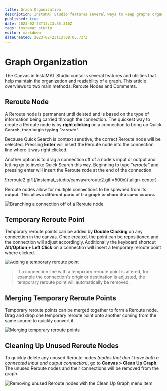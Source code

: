 ```yaml
---
title: Graph Organization
description: InstaMAT Studio features several ways to keep graphs organized and readable.
published: true
date: 2023-02-23T13:13:55.316Z
tags: instamat studio
editor: markdown
dateCreated: 2023-02-23T13:08:05.737Z
---
```


# Graph Organization

The Canvas in InstaMAT Studio contains several features and utilities that help maintain the organization and readability of a graph. This article overviews to two main methods: Reroute Nodes and Comments.


## Reroute Node
A Reroute node is permanent until deleted and is based on the type of information being carried through the connection. The quickest way to create a Reroute node is by **right clicking** on a connection to bring up Quick Search, then begin typing *"reroute"*.

Because Quick Search is context sensitive, the correct Reroute node will be selected. Pressing **Enter** will insert the Reroute node into the connection line where it was right clicked.

Another option is to drag a connection off of a node's input or output and letting go to invoke Quick Search this way. Beginning to type *"reroute"* and pressing enter will insert the Reroute node at the end of the connection.

![reroute2.gif](/instamat_studio/canvas/reroute2.gif =500x){.align-center}

Reroute nodes allow for multiple connections to be spawned from its output. This allows different parts of the graph to share the same source.

![Branching a connection off of a Reroute node](/Images/Reroute3.gif)

## Temporary Reroute Point
Temporary reroute points can be added by **Double Clicking** on any connection in the canvas. Once created, the point can be repositioned and the connection will adjust accordingly. Additionally the keyboard shortcut **Alt/Option + Left Click** on a connection will insert a temporary reroute point where clicked.

![Adding a temporary reroute point](/Images/Reroute1.gif)

>If a connection line with a temporary reroute point is altered, for example the connection's origin or destination is adjusted, the temporary reroute point will automatically be removed.


## Merging Temporary Reroute Points

Temporary reroute points can be merged together to form a Reroute node. Drag and drop one temporary reroute point onto another coming from the same source to quickly convert it.

![Merging temporary reroute points](/Images/Reroute5.gif)

## Cleaning Up Unused Reroute Nodes

To quickly delete any unused Reroute nodes *(nodes that don't have both a connected input and output connection)*, go to **Canvas > Clean Up Graph**. The unused Reroute nodes and their connections will be removed from the graph.

![Removing unused Reroute nodes with the Clean Up Graph menu item](/Images/Reroute4.gif)